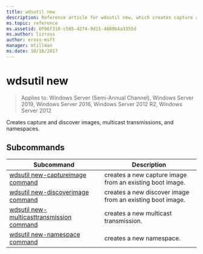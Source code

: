 ```yaml
---
title: wdsutil new
description: Reference article for wdsutil new, which creates capture and discover images, multicast transmissions, and namespaces.
ms.topic: reference
ms.assetid: 0f06f310-c585-42f4-9d15-4680b4a3355d
ms.author: lizross
author: eross-msft
manager: mtillman
ms.date: 10/16/2017
---
```


# wdsutil new

> Applies to: Windows Server (Semi-Annual Channel), Windows Server 2019, Windows Server 2016, Windows Server 2012 R2, Windows Server 2012

Creates capture and discover images, multicast transmissions, and namespaces.

## Subcommands
|Subcommand|Description|
|-------|--------|
|[wdsutil new-captureimage command](wdsutil-new-captureimage.md)|creates a new capture image from an existing boot image.|
|[wdsutil new-discoverimage command](wdsutil-new-discoverimage.md)|creates a new discover image from an existing boot image.|
|[wdsutil new-multicasttransmission command](wdsutil-new-multicasttransmission.md)|creates a new multicast transmission.|
|[wdsutil new-namespace command](wdsutil-new-namespace.md)|creates a new namespace.|

